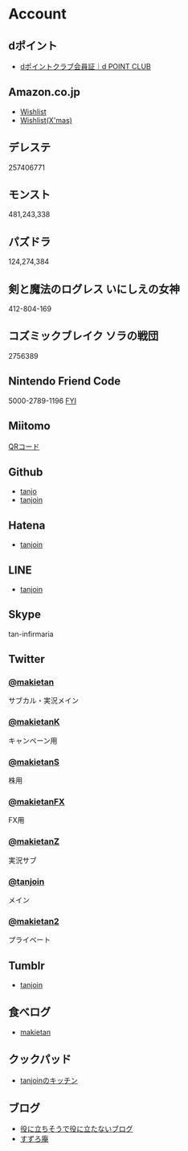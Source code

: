 # Account

<div id="mokuji"></div>

## dポイント

- [dポイントクラブ会員証｜d POINT CLUB](https://dpoint.jp/ctrw/web/member/member.html)

## Amazon.co.jp

- [Wishlist](http://goo.gl/O2Hoz)
- [Wishlist(X'mas)](http://www.amazon.co.jp/registry/wishlist/3LQEO5V6BA7U0/ref=cm_sw_r_tw_ws_QUKMub1HQSF30)

## デレステ

<span class="clipboard" data-clipboard-text="257406771">257406771</span>

## モンスト

<span class="clipboard" data-clipboard-text="481243338">481,243,338</span>

## パズドラ

<span class="clipboard" data-clipboard-text="124274384">124,274,384</span>

## 剣と魔法のログレス いにしえの女神

<span class="clipboard" data-clipboard-text="412-804-169">412-804-169</span>

## コズミックブレイク ソラの戦団

<span class="clipboard" data-clipboard-text="2756389">2756389</span>

## Nintendo Friend Code

<span class="clipboard" data-clipboard-text="5000-2789-1196">5000-2789-1196</span> [FYI](https://pbs.twimg.com/media/BxqXfTlCcAAb1R5.jpg)

## Miitomo

[QRコード](https://pbs.twimg.com/media/Cd-5vkWUYAAj9W0.jpg)

## Github

- [tanjo](https://github.com/tanjo)
- [tanjoin](https://github.com/tanjoin)

## Hatena

- [tanjoin](http://profile.hatena.ne.jp/tanjoin/)

## LINE

- [tanjoin](http://line.me/ti/p/M5b1mgcM2G)

## Skype

tan-infirmaria

## Twitter

### [@makietan](https://twitter.com/makietan)

サブカル・実況メイン

### [@makietanK](https://twitter.com/makietank)

キャンペーン用

### [@makietanS](https://twitter.com/makietans)

株用

### [@makietanFX](https://twitter.com/makietanfx)

FX用

### [@makietanZ](https://twitter.com/makietanz)

実況サブ

### [@tanjoin](https://twitter.com/tanjoin)

メイン

### [@makietan2](https://twitter.com/makietan2)

プライベート

## Tumblr

- [tanjoin](http://tanjoin.tumblr.com)

## 食べログ

- [makietan](http://tabelog.com/rvwr/001964642/)

## クックパッド

- [tanjoinのキッチン](http://cookpad.com/kitchen/10915111)

## ブログ

- [役に立ちそうで役に立たないブログ](http://tanjoin.hatenablog.com/)
- [すずろ庵](http://tanjoin.hatenablog.jp/)

<script>mokuji(2, 2);</script>
